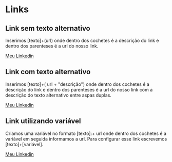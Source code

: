 # Links

## Link sem texto alternativo
Inserimos [texto]+(url) onde dentro dos cochetes é a descrição do link e dentro dos parenteses é a url do nosso link.

[Meu Linkedin](https://www.linkedin.com/in/marcelo-bandeira-4594ab139/)
## Link com texto alternativo
Inserimos [texto]+( url + "descrição") onde dentro dos cochetes é a descrição do link e dentro dos parenteses é a url do nosso link com a descrição do texto alternativo entre aspas duplas.

[Meu Linkedin](https://www.linkedin.com/in/marcelo-bandeira-4594ab139/ "Marcelo Bandeira")

## Link utilizando variável
Criamos uma variável no formato [texto]:+ url onde dentro dos cochetes é a variável em seguida informamos a url. Para configurar esse link escrevemos [texto]+[variável].

[link-linkdin]:https://www.linkedin.com/in/marcelo-bandeira-4594ab139/

[Meu Linkedin][link-linkdin]

